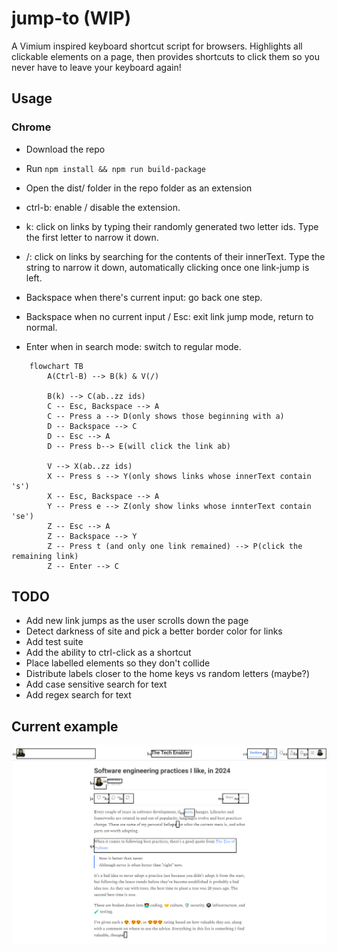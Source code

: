 # jump-to (WIP)
A Vimium inspired keyboard shortcut script for browsers. Highlights all clickable elements on a page, then provides shortcuts to click them so you never have to leave your keyboard again!

## Usage

### Chrome

- Download the repo
- Run `npm install && npm run build-package`
- Open the dist/ folder in the repo folder as an extension

- ctrl-b: enable / disable the extension.
- k: click on links by typing their randomly generated two letter ids. Type the first letter to narrow it down.
- /: click on links by searching for the contents of their innerText. Type the string to narrow it down, automatically clicking once one link-jump is left.
- Backspace when there's current input: go back one step.
- Backspace when no current input / Esc: exit link jump mode, return to normal.
- Enter when in search mode: switch to regular mode.

```mermaid
    flowchart TB
        A(Ctrl-B) --> B(k) & V(/)

        B(k) --> C(ab..zz ids)
        C -- Esc, Backspace --> A
        C -- Press a --> D(only shows those beginning with a)
        D -- Backspace --> C
        D -- Esc --> A
        D -- Press b--> E(will click the link ab)

        V --> X(ab..zz ids)
        X -- Press s --> Y(only shows links whose innerText contain 's')
        X -- Esc, Backspace --> A
        Y -- Press e --> Z(only show links whose innterText contain 'se')
        Z -- Esc --> A
        Z -- Backspace --> Y
        Z -- Press t (and only one link remained) --> P(click the remaining link)
        Z -- Enter --> C
```


## TODO

- Add new link jumps as the user scrolls down the page
- Detect darkness of site and pick a better border color for links
- Add test suite
- Add the ability to ctrl-click as a shortcut
- Place labelled elements so they don't collide
- Distribute labels closer to the home keys vs random letters (maybe?)
- Add case sensitive search for text
- Add regex search for text

## Current example

![Example of trigger](image.png)